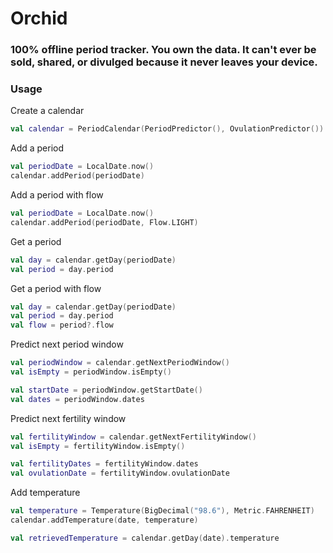 # Orchid

### 100% offline period tracker. You own the data. It can't ever be sold, shared, or divulged because it never leaves your device.

### Usage

Create a calendar

``` kotlin
val calendar = PeriodCalendar(PeriodPredictor(), OvulationPredictor())
```

Add a period

``` kotlin
val periodDate = LocalDate.now()
calendar.addPeriod(periodDate)
```

Add a period with flow

``` kotlin
val periodDate = LocalDate.now()
calendar.addPeriod(periodDate, Flow.LIGHT)
```

Get a period

``` kotlin
val day = calendar.getDay(periodDate)
val period = day.period
```

Get a period with flow

``` kotlin
val day = calendar.getDay(periodDate)
val period = day.period
val flow = period?.flow
```

Predict next period window

``` kotlin
val periodWindow = calendar.getNextPeriodWindow()
val isEmpty = periodWindow.isEmpty()

val startDate = periodWindow.getStartDate()
val dates = periodWindow.dates
```

Predict next fertility window

``` kotlin
val fertilityWindow = calendar.getNextFertilityWindow()
val isEmpty = fertilityWindow.isEmpty()

val fertilityDates = fertilityWindow.dates
val ovulationDate = fertilityWindow.ovulationDate
```

Add temperature

``` kotlin
val temperature = Temperature(BigDecimal("98.6"), Metric.FAHRENHEIT)
calendar.addTemperature(date, temperature)

val retrievedTemperature = calendar.getDay(date).temperature
```
